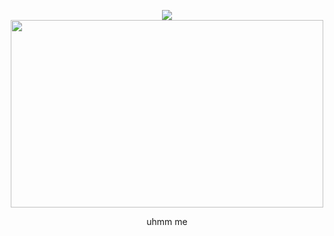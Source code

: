 <p align="center"> <img src="https://komarev.com/ghpvc/?username=CipherPossession&label=profile%20views!&color=fce144&style=flat"

<p align="center"> <img src="https://github.com/user-attachments/assets/b55412db-75d4-4c97-a029-73ea021e76bb" width="500" height="300">
  
<p align="center"> uhmm me

<!--
**whannells/whannells** is a ✨ _special_ ✨ repository because its `README.md` (this file) appears on your GitHub profile.

Here are some ideas to get you started:

- 🔭 I’m currently working on ...
- 🌱 I’m currently learning ...
- 👯 I’m looking to collaborate on ...
- 🤔 I’m looking for help with ...
- 💬 Ask me about ...
- 📫 How to reach me: ...
- 😄 Pronouns: ...
- ⚡ Fun fact: ...
-->
